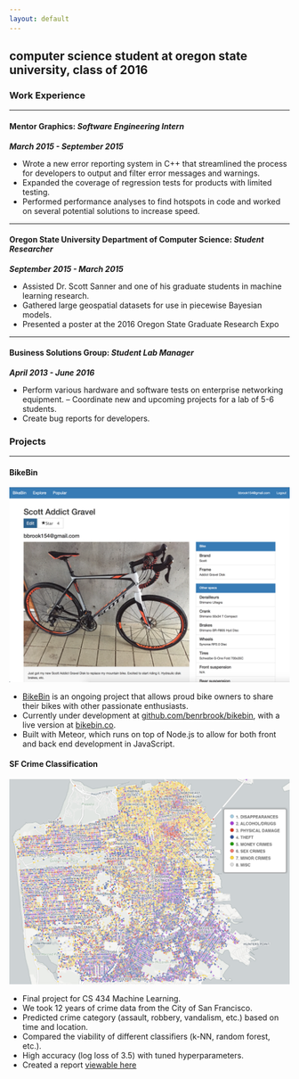 ```yaml
---
layout: default
---
```


## computer science student at oregon state university, class of 2016

### Work Experience

---

#### Mentor Graphics: *Software Engineering Intern*

**_March 2015 - September 2015_**

* Wrote a new error reporting system in C++ that streamlined the process for developers to output and filter error messages and warnings.
* Expanded the coverage of regression tests for products with limited testing.
* Performed performance analyses to find hotspots in code and worked on several potential
solutions to increase speed.

---

#### Oregon State University Department of Computer Science: *Student Researcher*

**_September 2015 - March 2015_**

* Assisted Dr. Scott Sanner and one of his graduate students in machine learning research. 
* Gathered large geospatial datasets for use in piecewise Bayesian models.
* Presented a poster at the 2016 Oregon State Graduate Research Expo

---

#### Business Solutions Group: *Student Lab Manager*

**_April 2013 - June 2016_**

* Perform various hardware and software tests on enterprise networking equipment. – Coordinate new and upcoming projects for a lab of 5-6 students.
* Create bug reports for developers.



### Projects

---

#### BikeBin

![Bikebin page](images/bikebin.png)

* [BikeBin](http://bikebin.co) is an ongoing project that allows proud bike owners to share their bikes with other passionate enthusiasts.
* Currently under development at [github.com/benrbrook/bikebin](https://github.com/benrbrook/bikebin), with a live version at [bikebin.co](http://bikebin.co).
* Built with Meteor, which runs on top of Node.js to allow for both front and back end development in JavaScript.


#### SF Crime Classification

![SF Crime](images/sfcrimeviz.png)

* Final project for CS 434 Machine Learning.
* We took 12 years of crime data from the City of San Francisco.
* Predicted crime category (assault, robbery, vandalism, etc.) based on time and location.
* Compared the viability of different classifiers (k-NN, random forest, etc.).
* High accuracy (log loss of 3.5) with tuned hyperparameters. 
* Created a report [viewable here](documents/san-francisco-crime.pdf)


